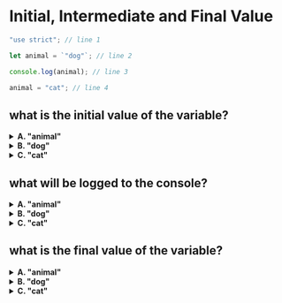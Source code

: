 # Initial, Intermediate and Final Value

```js
"use strict"; // line 1

let animal = `"dog"`; // line 2

console.log(animal); // line 3

animal = "cat"; // line 4
```

## what is the initial value of the variable?

<details>
<summary><strong>A. "animal"</strong></summary>
<br>

Nope. `"animal"` is the _name_ of the variable, not the value stored inside it.

The only way to have `"animal"` initialized in our variable would be like this:

```js
let animal = `"animal"`;
```

</details>
<details>
<summary><strong>B. "dog"</strong></summary>
<br>

Yup! `"dog"` is the _initial value_ of our variable.

It will later be assigned a different value, but it is initialized with `"dog"`

</details>
<details>
<summary><strong>C. "cat"</strong></summary>
<br>

Nope. "cat" _is_ assigned to our variable, but _after_ the variable has been
declared and initialized.

</details>

## what will be logged to the console?

<details>
<summary><strong>A. "animal"</strong></summary>
<br>

Nope. `"animal"` is the _name_ of the variable, not the value stored inside it.

When you log a variable to the console the _value_ will be displayed.

</details>
<details>
<summary><strong>B. "dog"</strong></summary>
<br>

Correct! The log statement is _before_ the reassignment, so it will log the
first value stored in `animal`.

</details>
<details>
<summary><strong>C. "cat"</strong></summary>
<br>

Nope. "cat" is assigned to `animal` _after_ the log statement.

</details>

## what is the final value of the variable?

<details>
<summary><strong>A. "animal"</strong></summary>
<br>

Nope. `"animal"` is the _name_ of the variable, not the value stored inside it.

the only way to have `"animal"` stored in our variable would be to _assign_ that
string value:

```js
let animal = `"dog"`;

animal = `"animal"`;
```

</details>
<details>
<summary><strong>B. "dog"</strong></summary>
<br>

Nope. `"dog"` is the _initial value_ of our variable, but the variable is
reassigned on the last line.

</details>
<details>
<summary><strong>C. "cat"</strong></summary>
<br>

Correct! "cat" is the last value assigned to the variable in this program. it's
final value will be "cat".

</details>
